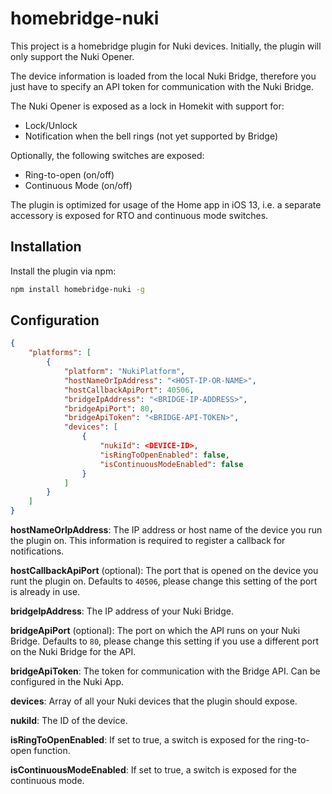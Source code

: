 # homebridge-nuki

This project is a homebridge plugin for Nuki devices. Initially, the plugin will only support the Nuki Opener.

The device information is loaded from the local Nuki Bridge, therefore you just have to specify an API token for communication with the Nuki Bridge.

The Nuki Opener is exposed as a lock in Homekit with support for:
- Lock/Unlock
- Notification when the bell rings (not yet supported by Bridge)

Optionally, the following switches are exposed:
- Ring-to-open (on/off)
- Continuous Mode (on/off)

The plugin is optimized for usage of the Home app in iOS 13, i.e. a separate accessory is exposed for RTO and continuous mode switches.

## Installation

Install the plugin via npm:

```bash
npm install homebridge-nuki -g
```

## Configuration

```json
{
    "platforms": [
        {
            "platform": "NukiPlatform",
            "hostNameOrIpAddress": "<HOST-IP-OR-NAME>",
            "hostCallbackApiPort": 40506,
            "bridgeIpAddress": "<BRIDGE-IP-ADDRESS>",
            "bridgeApiPort": 80,
            "bridgeApiToken": "<BRIDGE-API-TOKEN>",
            "devices": [
                {
                    "nukiId": <DEVICE-ID>,
                    "isRingToOpenEnabled": false,
                    "isContinuousModeEnabled": false
                }
            ]
        }
    ]
}
```

**hostNameOrIpAddress**: The IP address or host name of the device you run the plugin on. This information is required to register a callback for notifications.

**hostCallbackApiPort** (optional): The port that is opened on the device you runt the plugin on. Defaults to `40506`, please change this setting of the port is already in use.

**bridgeIpAddress**: The IP address of your Nuki Bridge.

**bridgeApiPort** (optional): The port on which the API runs on your Nuki Bridge. Defaults to `80`, please change this setting if you use a different port on the Nuki Bridge for the API.

**bridgeApiToken**: The token for communication with the Bridge API. Can be configured in the Nuki App.

**devices**: Array of all your Nuki devices that the plugin should expose.

**nukiId**: The ID of the device.

**isRingToOpenEnabled**: If set to true, a switch is exposed for the ring-to-open function.

**isContinuousModeEnabled**: If set to true, a switch is exposed for the continuous mode.
